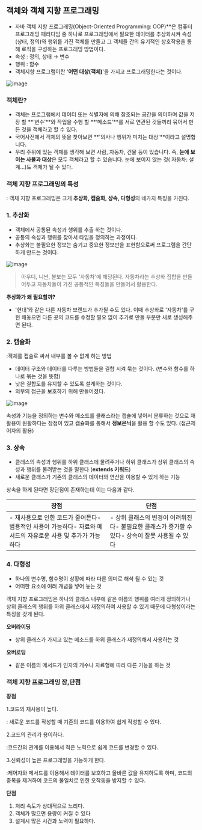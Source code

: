 ## 객체와 객체 지향 프로그래밍

- 자바 객체 지향 프로그래밍(Object-Oriented Programming: OOP)**은 컴퓨터 프로그래밍 패러다임 중 하나로 프로그래밍에서 필요한 데이터를 추상화시켜  속성(상태, 정의)와 행위를 가진 객체를 만들고 그 객체들 간의 유기적인 상호작용을 통해 로직을 구성하는 프로그래밍 방법이다.
- 속성 : 정의, 상태 → 변수
- 행위 : 함수
- 객체지향 프로그램이란 '**어떤 대상(객체)**'을 가지고 프로그래밍한다는 것이다.

![image](https://github.com/somi9954/Java/assets/137499604/563d66d0-41b5-4e96-92c7-a7c88d08299d)


### **객체란?**

- 객체는 프로그램에서 데이터 또는 식별자에 의해 참조되는 공간을 의미하며 값을 저장 할 **‘변수’**와 작업을 수행 할 **‘메소드’**를 서로 연관된 것들끼리 묶어서 만든 것을 객체라고 할 수 있다.
- 국어사전에서 객체의 뜻을 찾아보면 **'의사나 행위가 미치는 대상'**이라고 설명합니다.
- 우리 주위에 있는 객체를 생각해 보면 사람, 자동차, 건물 등이 있습니다. 즉, **눈에 보이는 사물과 대상**은 모두 객체라고 할 수 있습니다.  눈에 보이지 않는 것( 자동차: 설계…)도 객체가 될 수 있다.

### 객체 지향 프로그래밍의 특성

: 객체 지향 프로그래밍은 크게 **추상화, 캡슐화,  상속, 다형성**의 네가지 특징을 가진다.

### **1. 추상화**

- 객체에서 공통된 속성과 행위를 추출 하는 것이다.
- 공통의 속성과 행위를 찾아서 타입을 정의하는 과정이다.
- 추상화는 불필요한 정보는 숨기고 중요한 정보만을 표현함으로써 프로그램을 간단하게 만드는 것이다.



![image](https://github.com/somi9954/Java/assets/137499604/71147f7f-ec63-4c97-81ed-7ba22f0fe3bb)


> 아우디, 니싼, 볼보는 모두 '자동차'에 해당된다. 자동차라는 추상화 집합을 만들어두고 자동차들이 가진 공통적인 특징들을 만들어서 활용한다.
> 

**추상화가 왜 필요할까?**

- '현대'와 같은 다른 자동차 브랜드가 추가될 수도 있다. 이때 추상화로 '자동차'를 구현 해놓으면 다른 곳의 코드를 수정할 필요 없이 추가로 만들 부분만 새로 생성해주면 된다.

### **2. 캡슐화**

:객체를 캡슐로 싸서 내부를 볼 수 없게 하는 방법

- 데이터 구조와 데이터를 다루는 방법들을 결합 시켜 묶는 것이다. (변수와 함수를 하나로 묶는 것을 뜻함)
- 낮은 결합도를 유지할 수 있도록 설계하는 것이다.
- 외부의 접근을 보호하기 위해 만들어졌다.



![image](https://github.com/somi9954/Java/assets/137499604/d1bc3ebb-2d3b-4755-a906-ca976145da10)


속성과 기능을 정의하는 변수와 메소드를 클래스라는 캡슐에 넣어서 분류하는 것으로 재활용이 원활하다는 장점이 있고 캡슐화를 통해서 **정보은닉**을 활용 할 수도 있다. (접근제어자의 활용)

### **3. 상속**

- 클래스의 속성과 행위를 하위 클래스에 물려주거나 하위 클래스가 상위 클래스의 속성과 행위를 물려받는 것을 말한다 (**extends 키워드**)
- 새로운 클래스가 기존의 클래스의 데이터와 연산을 이용할 수 있게 하는 기능

상속을 하게 된다면 장단점이 존재하는데 이는 다음과 같다.

| 장점 | 단점 |
| --- | --- |
| - 재사용으로 인한 코드가 줄어든다- 범용적인 사용이 가능하다- 자료와 메서드의 자유로운 사용 및 추가가 가능하다 | - 상위 클래스의 변경이 어려워진다- 불필요한 클래스가 증가할 수 있다- 상속이 잘못 사용될 수 있다 |

### **4. 다형성**

- 하나의 변수명, 함수명이 상황에 따라 다른 의미로 해석 될 수 있는 것
- 어떠한 요소에 여러 개념을 넣어 놓는 것

객체 지향 프로그래밍은 하나의 클래스 내부에 같은 이름의 행위를 여러개 정의하거나 상위 클래스의 행위를 하위 클래스에서 재정의하여 사용할 수 있기 때문에 다형성이라는 특징을 갖게 된다.

**오버라이딩**

- 상위 클래스가 가지고 있는 메소드를 하위 클래스가 재정의해서 사용하는 것

**오버로딩**

- 같은 이름의 메서드가 인자의 개수나 자료형에 따라 다른 기능을 하는 것

### 객체 지향 프로그래밍 장,단점

**장점**

1.코드의 재사용이 높다.

 : 새로운 코드를 작성할 때 기존의 코드를 이용하여 쉽게 작성할 수 있다.

2.코드의 관리가 용이하다.

 :코드간의 관계를 이용해서 적은 노력으로 쉽게 코드를 변경할 수 있다.

3.신뢰성이 높은 프로그래밍을 가능하게 한다.

 :제어자와 메서드를 이용해서 데이터를 보호하고 올바른 값을 유지하도록 하며, 코드의 중복을 제거하여 코드의 불일치로 인한 오작동을 방지할 수 있다.

**단점**

1. 처리 속도가 상대적으로 느리다.
2. 객체가 많으면 용량이 커질 수 있다
3. 설계시 많은 시간과 노력이 필요하다.
